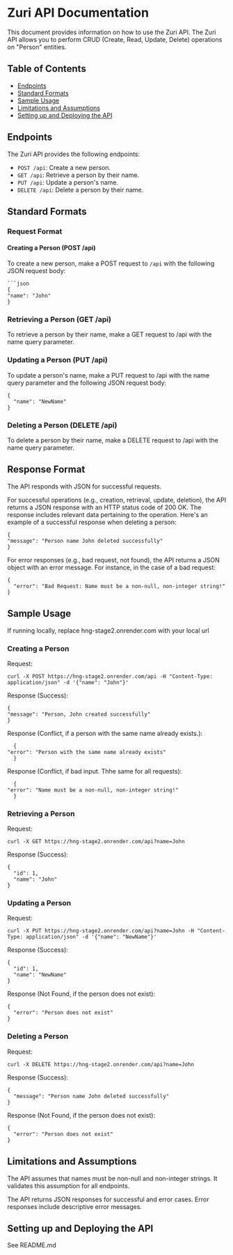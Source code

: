 # Zuri API Documentation

This document provides information on how to use the Zuri API. The Zuri API allows you to perform CRUD (Create, Read, Update, Delete) operations on "Person" entities.

## Table of Contents

- [Endpoints](#endpoints)
- [Standard Formats](#standard-formats)
- [Sample Usage](#sample-usage)
- [Limitations and Assumptions](#limitations-and-assumptions)
- [Setting up and Deploying the API](#setting-up-and-deploying-the-api)

## Endpoints

The Zuri API provides the following endpoints:

- `POST /api`: Create a new person.
- `GET /api`: Retrieve a person by their name.
- `PUT /api`: Update a person's name.
- `DELETE /api`: Delete a person by their name.

## Standard Formats

### Request Format

#### Creating a Person (POST /api)

To create a new person, make a POST request to `/api` with the following JSON request body:

    ```json
    {
    "name": "John"
    }

### Retrieving a Person (GET /api)

To retrieve a person by their name, make a GET request to /api with the name query parameter.

### Updating a Person (PUT /api)
To update a person's name, make a PUT request to /api with the name query parameter and the following JSON request body:

    {
      "name": "NewName"
    }

### Deleting a Person (DELETE /api)
To delete a person by their name, make a DELETE request to /api with the name query parameter.

## Response Format
The API responds with JSON for successful requests.

For successful operations (e.g., creation, retrieval, update, deletion), the API returns a JSON response with an HTTP status code of 200 OK. The response includes relevant data pertaining to the operation. Here's an example of a successful response when deleting a person:

    {
    "message": "Person name John deleted successfully"
    }
For error responses (e.g., bad request, not found), the API returns a JSON object with an error message. For instance, in the case of a bad request:

    {
      "error": "Bad Request: Name must be a non-null, non-integer string!"
    }
    

## Sample Usage
If running locally, replace hng-stage2.onrender.com with your local url

### Creating a Person
Request:

    curl -X POST https://hng-stage2.onrender.com/api -H "Content-Type: application/json" -d '{"name": "John"}'
    
Response (Success):

    {
    "message": "Person, John created successfully"
    }
Response (Conflict, if a person with the same name already exists.):

      {
    "error": "Person with the same name already exists"
      }
Response (Conflict, if bad input. Thhe same for all requests):

      {
    "error": "Name must be a non-null, non-integer string!"
      }
  
### Retrieving a Person
Request:

    curl -X GET https://hng-stage2.onrender.com/api?name=John

Response (Success):

    {
      "id": 1,
      "name": "John"
    }

### Updating a Person
Request:

    curl -X PUT https://hng-stage2.onrender.com/api?name=John -H "Content-Type: application/json" -d '{"name": "NewName"}'

Response (Success):

    {
      "id": 1,
      "name": "NewName"
    }

Response (Not Found, if the person does not exist):

    {
      "error": "Person does not exist"
    }
### Deleting a Person
Request:

    curl -X DELETE https://hng-stage2.onrender.com/api?name=John

Response (Success):

    {
      "message": "Person name John deleted successfully"
    }

Response (Not Found, if the person does not exist):

    {
      "error": "Person does not exist"
    }

## Limitations and Assumptions
The API assumes that names must be non-null and non-integer strings. It validates this assumption for all endpoints.

The API returns JSON responses for successful and error cases. Error responses include descriptive error messages.

## Setting up and Deploying the API
See README.md



